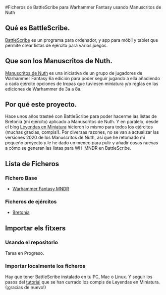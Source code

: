 #Ficheros de BattleScribe para Warhammer Fantasy usando Manuscritos de Nuth

## Qué es BattleScribe.
[BattleScribe](https://www.battlescribe.net) es un programa para ordenador, y app para móbil y tablet que permite crear listas de ejército para varios juegos. 

## Que son los Manuscritos de Nuth.
[Manuscritos de Nuth](https://www.cargad.com/index.php/manuscritos-de-nuth/) es una iniciativa de un grupo de jugadores de Warhammer Fantasy 6a edición para poder seguir jugando a ella añadiendo a cada ejército opciones de tropas que tuviesen miniatura y/o reglas en las ediciones de Warhammer de 3a a 8a. 

## Por qué este proyecto.
Hace unos años trasteé con BattleScribe para poder hacerme las listas de Bretonia (mi ejército) aplicado a Manuscritos de Nuth. Y en paralelo, desde el blog [Leyendas en Miniatura](http://www.leyendasenminiatura.com/p/recursos.html) hicieron lo mismo para todos los ejércitos (muchas gracias, compis!). Por diversas razones, no se van a actualizar las versiones 2020 de los Manuscritos de Nuth, así que he retomado mi pequeño proyecto y le he dado un meneo para pulir y añadir cosas nuevas a cómo se generan las listas para WH-MNDR en BattleScribe.

## Lista de Ficheros
### Fichero Base
* [Warhammer Fantasy MNDR](./Warhammer_Fantasy_MDNR.gst)

### Ficheros de ejércitos
* [Bretonia](./Bretonia.cat)

## Importar els fitxers
### Usando el repositorio
Tarea en Progreso.

### Importar localmente los ficheros
Hay que tener BattleScribe instalado en tu PC, Mac o Linux. Y seguir los pasos del [tutorial](http://www.leyendasenminiatura.com/2018/02/recursos-tutorial-battlescribe-mdnr.html) que se han currado los compis de Leyendas en Miniatura. (¡gracias de nuevo!)

